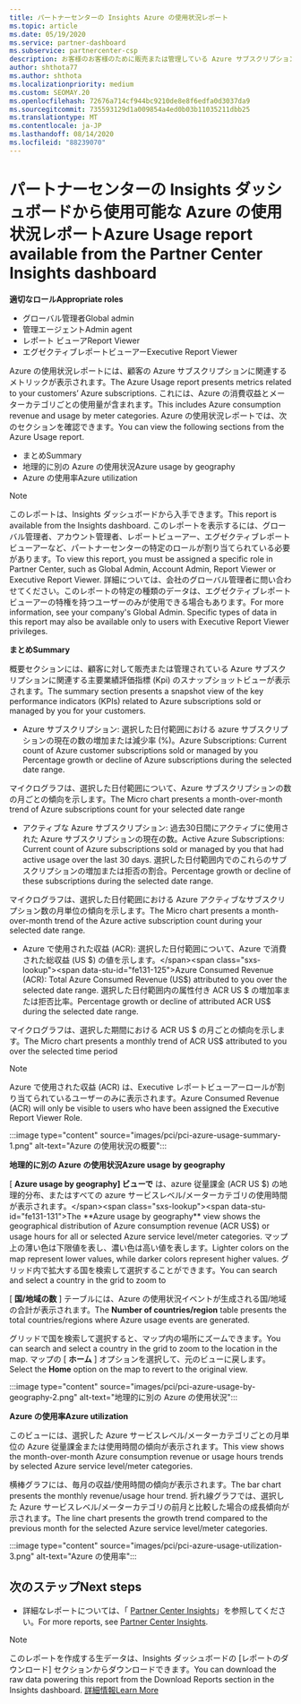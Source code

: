 ```yaml
---
title: パートナーセンターの Insights Azure の使用状況レポート
ms.topic: article
ms.date: 05/19/2020
ms.service: partner-dashboard
ms.subservice: partnercenter-csp
description: お客様のお客様のために販売または管理している Azure サブスクリプションの使用状況について、お客様がどのように改善できるかをご確認ください。
author: shthota77
ms.author: shthota
ms.localizationpriority: medium
ms.custom: SEOMAY.20
ms.openlocfilehash: 72676a714cf944bc9210de8e8f6edfa0d3037da9
ms.sourcegitcommit: 735593129d1a009854a4ed0b03b11035211dbb25
ms.translationtype: MT
ms.contentlocale: ja-JP
ms.lasthandoff: 08/14/2020
ms.locfileid: "88239070"
---
```

# <a name="azure-usage-report-available-from-the-partner-center-insights-dashboard"></a><span data-ttu-id="fe131-103">パートナーセンターの Insights ダッシュボードから使用可能な Azure の使用状況レポート</span><span class="sxs-lookup"><span data-stu-id="fe131-103">Azure Usage report available from the Partner Center Insights dashboard</span></span>

<span data-ttu-id="fe131-104">**適切なロール**</span><span class="sxs-lookup"><span data-stu-id="fe131-104">**Appropriate roles**</span></span>
- <span data-ttu-id="fe131-105">グローバル管理者</span><span class="sxs-lookup"><span data-stu-id="fe131-105">Global admin</span></span>
- <span data-ttu-id="fe131-106">管理エージェント</span><span class="sxs-lookup"><span data-stu-id="fe131-106">Admin agent</span></span>
- <span data-ttu-id="fe131-107">レポート ビューア</span><span class="sxs-lookup"><span data-stu-id="fe131-107">Report Viewer</span></span>
- <span data-ttu-id="fe131-108">エグゼクティブレポートビューアー</span><span class="sxs-lookup"><span data-stu-id="fe131-108">Executive Report Viewer</span></span>

<span data-ttu-id="fe131-109">Azure の使用状況レポートには、顧客の Azure サブスクリプションに関連するメトリックが表示されます。</span><span class="sxs-lookup"><span data-stu-id="fe131-109">The Azure Usage report presents metrics related to your customers’ Azure subscriptions.</span></span> <span data-ttu-id="fe131-110">これには、Azure の消費収益とメーターカテゴリごとの使用量が含まれます。</span><span class="sxs-lookup"><span data-stu-id="fe131-110">This includes Azure consumption revenue and usage by meter categories.</span></span> <span data-ttu-id="fe131-111">Azure の使用状況レポートでは、次のセクションを確認できます。</span><span class="sxs-lookup"><span data-stu-id="fe131-111">You can view the following sections from the Azure Usage report.</span></span>

- <span data-ttu-id="fe131-112">まとめ</span><span class="sxs-lookup"><span data-stu-id="fe131-112">Summary</span></span>
- <span data-ttu-id="fe131-113">地理的に別の Azure の使用状況</span><span class="sxs-lookup"><span data-stu-id="fe131-113">Azure usage by geography</span></span>
- <span data-ttu-id="fe131-114">Azure の使用率</span><span class="sxs-lookup"><span data-stu-id="fe131-114">Azure utilization</span></span>

 > [!NOTE]
 > <span data-ttu-id="fe131-115">このレポートは、Insights ダッシュボードから入手できます。</span><span class="sxs-lookup"><span data-stu-id="fe131-115">This report is available from the Insights dashboard.</span></span> <span data-ttu-id="fe131-116">このレポートを表示するには、グローバル管理者、アカウント管理者、レポートビューアー、エグゼクティブレポートビューアーなど、パートナーセンターの特定のロールが割り当てられている必要があります。</span><span class="sxs-lookup"><span data-stu-id="fe131-116">To view this report, you must be assigned a specific role in Partner Center, such as Global Admin, Account Admin, Report Viewer or Executive Report Viewer.</span></span> <span data-ttu-id="fe131-117">詳細については、会社のグローバル管理者に問い合わせてください。このレポートの特定の種類のデータは、エグゼクティブレポートビューアーの特権を持つユーザーのみが使用できる場合もあります。</span><span class="sxs-lookup"><span data-stu-id="fe131-117">For more information, see your company's Global Admin. Specific types of data in this report may also be available only to users with Executive Report Viewer privileges.</span></span>

<span data-ttu-id="fe131-118">**まとめ**</span><span class="sxs-lookup"><span data-stu-id="fe131-118">**Summary**</span></span>

<span data-ttu-id="fe131-119">概要セクションには、顧客に対して販売または管理されている Azure サブスクリプションに関連する主要業績評価指標 (Kpi) のスナップショットビューが表示されます。</span><span class="sxs-lookup"><span data-stu-id="fe131-119">The summary section presents a snapshot view of the key performance indicators (KPIs) related to Azure subscriptions sold or managed by you for your customers.</span></span>  

- <span data-ttu-id="fe131-120">Azure サブスクリプション: 選択した日付範囲における azure サブスクリプションの現在の数の増加または減少率 (%)。</span><span class="sxs-lookup"><span data-stu-id="fe131-120">Azure Subscriptions: Current count of Azure customer subscriptions sold or managed by you Percentage growth or decline of Azure subscriptions during the selected date range.</span></span>

<span data-ttu-id="fe131-121">マイクログラフは、選択した日付範囲について、Azure サブスクリプションの数の月ごとの傾向を示します。</span><span class="sxs-lookup"><span data-stu-id="fe131-121">The Micro chart presents a month-over-month trend of Azure subscriptions count for your selected date range</span></span>
- <span data-ttu-id="fe131-122">アクティブな Azure サブスクリプション: 過去30日間にアクティブに使用された Azure サブスクリプションの現在の数。</span><span class="sxs-lookup"><span data-stu-id="fe131-122">Active Azure Subscriptions: Current count of Azure subscriptions sold or managed by you that had active usage over the last 30 days.</span></span>
<span data-ttu-id="fe131-123">選択した日付範囲内でのこれらのサブスクリプションの増加または拒否の割合。</span><span class="sxs-lookup"><span data-stu-id="fe131-123">Percentage growth or decline of these subscriptions during the selected date range.</span></span>

<span data-ttu-id="fe131-124">マイクログラフは、選択した日付範囲における Azure アクティブなサブスクリプション数の月単位の傾向を示します。</span><span class="sxs-lookup"><span data-stu-id="fe131-124">The Micro chart presents a month-over-month trend of the Azure active subscription count during your selected date range.</span></span>

- <span data-ttu-id="fe131-125">Azure で使用された収益 (ACR): 選択した日付範囲について、Azure で消費された総収益 (US $) の値を示します。</span><span class="sxs-lookup"><span data-stu-id="fe131-125">Azure Consumed Revenue (ACR): Total Azure Consumed Revenue (US$) attributed to you over the selected date range.</span></span>
<span data-ttu-id="fe131-126">選択した日付範囲内の属性付き ACR US $ の増加率または拒否比率。</span><span class="sxs-lookup"><span data-stu-id="fe131-126">Percentage growth or decline of attributed ACR US$ during the selected date range.</span></span> 

<span data-ttu-id="fe131-127">マイクログラフは、選択した期間における ACR US $ の月ごとの傾向を示します。</span><span class="sxs-lookup"><span data-stu-id="fe131-127">The Micro chart presents a monthly trend of ACR US$ attributed to you over the selected time period</span></span>


> [!NOTE]
 > <span data-ttu-id="fe131-128">Azure で使用された収益 (ACR) は、Executive レポートビューアーロールが割り当てられているユーザーのみに表示されます。</span><span class="sxs-lookup"><span data-stu-id="fe131-128">Azure Consumed Revenue (ACR) will only be visible to users who have been assigned the Executive Report Viewer Role.</span></span>

:::image type="content" source="images/pci/pci-azure-usage-summary-1.png" alt-text="Azure の使用状況の概要":::

<span data-ttu-id="fe131-130">**地理的に別の Azure の使用状況**</span><span class="sxs-lookup"><span data-stu-id="fe131-130">**Azure usage by geography**</span></span>

<span data-ttu-id="fe131-131">[ **Azure usage by geography] ビューで** は、azure 従量課金 (ACR US $) の地理的分布、またはすべての azure サービスレベル/メーターカテゴリの使用時間が表示されます。</span><span class="sxs-lookup"><span data-stu-id="fe131-131">The **Azure usage by geography** view shows the geographical distribution of Azure consumption revenue (ACR US$) or usage hours for all or selected Azure service level/meter categories.</span></span> <span data-ttu-id="fe131-132">マップ上の薄い色は下限値を表し、濃い色は高い値を表します。</span><span class="sxs-lookup"><span data-stu-id="fe131-132">Lighter colors on the map represent lower values, while darker colors represent higher values.</span></span> <span data-ttu-id="fe131-133">グリッド内で拡大する国を検索して選択することができます。</span><span class="sxs-lookup"><span data-stu-id="fe131-133">You can search and select a country in the grid to zoom to</span></span> 

<span data-ttu-id="fe131-134">[ **国/地域の数** ] テーブルには、Azure の使用状況イベントが生成される国/地域の合計が表示されます。</span><span class="sxs-lookup"><span data-stu-id="fe131-134">The **Number of countries/region** table presents the total countries/regions where Azure usage events are generated.</span></span>

<span data-ttu-id="fe131-135">グリッドで国を検索して選択すると、マップ内の場所にズームできます。</span><span class="sxs-lookup"><span data-stu-id="fe131-135">You can search and select a country in the grid to zoom to the location in the map.</span></span> <span data-ttu-id="fe131-136">マップの [ **ホーム** ] オプションを選択して、元のビューに戻します。</span><span class="sxs-lookup"><span data-stu-id="fe131-136">Select the **Home** option on the map to revert to the original view.</span></span>

:::image type="content" source="images/pci/pci-azure-usage-by-geography-2.png" alt-text="地理的に別の Azure の使用状況":::

<span data-ttu-id="fe131-138">**Azure の使用率**</span><span class="sxs-lookup"><span data-stu-id="fe131-138">**Azure utilization**</span></span>

<span data-ttu-id="fe131-139">このビューには、選択した Azure サービスレベル/メーターカテゴリごとの月単位の Azure 従量課金または使用時間の傾向が表示されます。</span><span class="sxs-lookup"><span data-stu-id="fe131-139">This view shows the month-over-month Azure consumption revenue or usage hours trends by selected Azure service level/meter categories.</span></span> 

<span data-ttu-id="fe131-140">横棒グラフには、毎月の収益/使用時間の傾向が表示されます。</span><span class="sxs-lookup"><span data-stu-id="fe131-140">The bar chart presents the monthly revenue/usage hour trend.</span></span> <span data-ttu-id="fe131-141">折れ線グラフでは、選択した Azure サービスレベル/メーターカテゴリの前月と比較した場合の成長傾向が示されます。</span><span class="sxs-lookup"><span data-stu-id="fe131-141">The line chart presents the growth trend compared to the previous month for the selected Azure service level/meter categories.</span></span>

:::image type="content" source="images/pci/pci-azure-usage-utilization-3.png" alt-text="Azure の使用率":::

## <a name="next-steps"></a><span data-ttu-id="fe131-143">次のステップ</span><span class="sxs-lookup"><span data-stu-id="fe131-143">Next steps</span></span>

- <span data-ttu-id="fe131-144">詳細なレポートについては、「 [Partner Center Insights](partner-center-insights.md)」を参照してください。</span><span class="sxs-lookup"><span data-stu-id="fe131-144">For more reports, see [Partner Center Insights](partner-center-insights.md).</span></span>

>[!NOTE] 
> <span data-ttu-id="fe131-145">このレポートを作成する生データは、Insights ダッシュボードの [レポートのダウンロード] セクションからダウンロードできます。</span><span class="sxs-lookup"><span data-stu-id="fe131-145">You can download the raw data powering this report from the Download Reports section in the Insights dashboard.</span></span> [<span data-ttu-id="fe131-146">詳細情報</span><span class="sxs-lookup"><span data-stu-id="fe131-146">Learn More</span></span>](pci-download-reports.md) 
